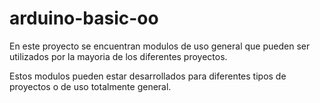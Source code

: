 # arduino-basic-oo
En este proyecto se encuentran modulos de uso general que pueden ser utilizados por la mayoria de los diferentes proyectos.

Estos modulos pueden estar desarrollados para diferentes tipos de proyectos o de uso totalmente general.
